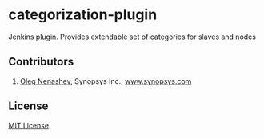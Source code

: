 categorization-plugin
=====================

Jenkins plugin. Provides extendable set of categories for slaves and nodes

Contributors
--------
1. [Oleg Nenashev][2], Synopsys Inc., www.synopsys.com

License
--------
[MIT License][1]

[1]: http://www.opensource.org/licenses/mit-license.php
[2]: https://github.com/oleg-nenashev
